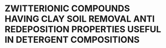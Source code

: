 # ZWITTERIONIC COMPOUNDS HAVING CLAY SOIL REMOVAL ANTI REDEPOSITION PROPERTIES USEFUL IN DETERGENT COMPOSITIONS